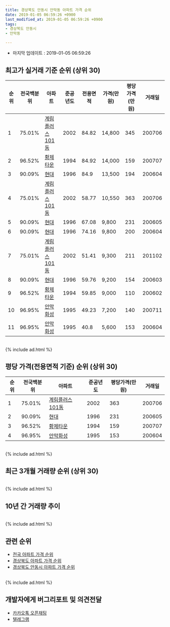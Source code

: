 ```yaml
---
title: 경상북도 안동시 안막동 아파트 가격 순위
date: 2019-01-05 06:59:26 +0900
last_modified_at: 2019-01-05 06:59:26 +0900
tags:
- 경상북도 안동시
- 안막동

---
```


* 마지막 업데이트 : 2019-01-05 06:59:26

## 최고가 실거래 기준 순위 (상위 30)


|순위|전국백분위|아파트|준공년도|전용면적|가격(만원)|평당가격(만원)|거래일|
|---|---|---|---|---|---|---|---|
|1|75.01%|[계림플러스101동](https://search.naver.com/search.naver?query=%EA%B2%BD%EC%83%81%EB%B6%81%EB%8F%84+%EC%95%88%EB%8F%99%EC%8B%9C+%EC%95%88%EB%A7%89%EB%8F%99+%EA%B3%84%EB%A6%BC%ED%94%8C%EB%9F%AC%EC%8A%A4101%EB%8F%99)|2002|84.82|14,800|345|200706|
|2|96.52%|[황제타운](https://search.naver.com/search.naver?query=%EA%B2%BD%EC%83%81%EB%B6%81%EB%8F%84+%EC%95%88%EB%8F%99%EC%8B%9C+%EC%95%88%EB%A7%89%EB%8F%99+%ED%99%A9%EC%A0%9C%ED%83%80%EC%9A%B4)|1994|84.92|14,000|159|200707|
|3|90.09%|[현대](https://search.naver.com/search.naver?query=%EA%B2%BD%EC%83%81%EB%B6%81%EB%8F%84+%EC%95%88%EB%8F%99%EC%8B%9C+%EC%95%88%EB%A7%89%EB%8F%99+%ED%98%84%EB%8C%80)|1996|84.9|13,500|194|200604|
|4|75.01%|[계림플러스101동](https://search.naver.com/search.naver?query=%EA%B2%BD%EC%83%81%EB%B6%81%EB%8F%84+%EC%95%88%EB%8F%99%EC%8B%9C+%EC%95%88%EB%A7%89%EB%8F%99+%EA%B3%84%EB%A6%BC%ED%94%8C%EB%9F%AC%EC%8A%A4101%EB%8F%99)|2002|58.77|10,550|363|200706|
|5|90.09%|[현대](https://search.naver.com/search.naver?query=%EA%B2%BD%EC%83%81%EB%B6%81%EB%8F%84+%EC%95%88%EB%8F%99%EC%8B%9C+%EC%95%88%EB%A7%89%EB%8F%99+%ED%98%84%EB%8C%80)|1996|67.08|9,800|231|200605|
|6|90.09%|[현대](https://search.naver.com/search.naver?query=%EA%B2%BD%EC%83%81%EB%B6%81%EB%8F%84+%EC%95%88%EB%8F%99%EC%8B%9C+%EC%95%88%EB%A7%89%EB%8F%99+%ED%98%84%EB%8C%80)|1996|74.16|9,800|200|200604|
|7|75.01%|[계림플러스101동](https://search.naver.com/search.naver?query=%EA%B2%BD%EC%83%81%EB%B6%81%EB%8F%84+%EC%95%88%EB%8F%99%EC%8B%9C+%EC%95%88%EB%A7%89%EB%8F%99+%EA%B3%84%EB%A6%BC%ED%94%8C%EB%9F%AC%EC%8A%A4101%EB%8F%99)|2002|51.41|9,300|211|201102|
|8|90.09%|[현대](https://search.naver.com/search.naver?query=%EA%B2%BD%EC%83%81%EB%B6%81%EB%8F%84+%EC%95%88%EB%8F%99%EC%8B%9C+%EC%95%88%EB%A7%89%EB%8F%99+%ED%98%84%EB%8C%80)|1996|59.76|9,200|154|200603|
|9|96.52%|[황제타운](https://search.naver.com/search.naver?query=%EA%B2%BD%EC%83%81%EB%B6%81%EB%8F%84+%EC%95%88%EB%8F%99%EC%8B%9C+%EC%95%88%EB%A7%89%EB%8F%99+%ED%99%A9%EC%A0%9C%ED%83%80%EC%9A%B4)|1994|59.85|9,000|110|200602|
|10|96.95%|[안막화성](https://search.naver.com/search.naver?query=%EA%B2%BD%EC%83%81%EB%B6%81%EB%8F%84+%EC%95%88%EB%8F%99%EC%8B%9C+%EC%95%88%EB%A7%89%EB%8F%99+%EC%95%88%EB%A7%89%ED%99%94%EC%84%B1)|1995|49.23|7,200|140|200711|
|11|96.95%|[안막화성](https://search.naver.com/search.naver?query=%EA%B2%BD%EC%83%81%EB%B6%81%EB%8F%84+%EC%95%88%EB%8F%99%EC%8B%9C+%EC%95%88%EB%A7%89%EB%8F%99+%EC%95%88%EB%A7%89%ED%99%94%EC%84%B1)|1995|40.8|5,600|153|200604|


<br>
{% include ad.html %}
<br>

## 평당 가격(전용면적 기준) 순위 (상위 30)


|순위|전국백분위|아파트|준공년도|평당가격(만원)|거래일|
|---|---|---|---|---|---|
|1|75.01%|[계림플러스101동](https://search.naver.com/search.naver?query=%EA%B2%BD%EC%83%81%EB%B6%81%EB%8F%84+%EC%95%88%EB%8F%99%EC%8B%9C+%EC%95%88%EB%A7%89%EB%8F%99+%EA%B3%84%EB%A6%BC%ED%94%8C%EB%9F%AC%EC%8A%A4101%EB%8F%99)|2002|363|200706|
|2|90.09%|[현대](https://search.naver.com/search.naver?query=%EA%B2%BD%EC%83%81%EB%B6%81%EB%8F%84+%EC%95%88%EB%8F%99%EC%8B%9C+%EC%95%88%EB%A7%89%EB%8F%99+%ED%98%84%EB%8C%80)|1996|231|200605|
|3|96.52%|[황제타운](https://search.naver.com/search.naver?query=%EA%B2%BD%EC%83%81%EB%B6%81%EB%8F%84+%EC%95%88%EB%8F%99%EC%8B%9C+%EC%95%88%EB%A7%89%EB%8F%99+%ED%99%A9%EC%A0%9C%ED%83%80%EC%9A%B4)|1994|159|200707|
|4|96.95%|[안막화성](https://search.naver.com/search.naver?query=%EA%B2%BD%EC%83%81%EB%B6%81%EB%8F%84+%EC%95%88%EB%8F%99%EC%8B%9C+%EC%95%88%EB%A7%89%EB%8F%99+%EC%95%88%EB%A7%89%ED%99%94%EC%84%B1)|1995|153|200604|


<br>
{% include ad.html %}
<br>

## 최근 3개월 거래량 순위 (상위 30)


<div style="width:100%;">
    <canvas id="deal_count_ranking" height="250"></canvas>
</div>


<script>
new Chart(document.getElementById("deal_count_ranking"), {
    type: 'horizontalBar',
    data: {
        labels: ['안막화성', '계림플러스101동', '황제타운'],
        datasets: [{
            label: '실거래 수',
            data: [2, 2, 1],
            borderColor: "rgba(255, 0, 128, 1)",
            backgroundColor: "rgba(255, 0, 128, 0.5)",
            fill: false,
        }]
    },
    options: {
        responsive: true,
        title: {
            display: true,
            text: '최근 3개월 거래량 순위'
        },
        tooltips: {
            mode: 'index',
            intersect: false,
            callbacks: {
                title: function(tooltipItems, data) {
                    return "실거래 수:";
                },
                label: function(tooltipItem, data) {
                    return data.labels[tooltipItem.index] + ": " + tooltipItem.xLabel;
                }
            }
        },
        hover: {
            mode: 'nearest',
            intersect: true
        },
        scales: {
            xAxes: [{
                display: true,
                scaleLabel: {
                    display: true,
                    labelString: '실거래 수'
                },
                ticks: {
                    suggestedMin: 0,
                }
            }],
            yAxes: [{
                display: true,
                ticks: {
                    autoSkip: false,
                    callback: function(value, index, values) {
                        if (value.length > 15)
                            return value.substr(0, 13) + "...";
                        else
                            return value;
                    }
                },
                scaleLabel: {
                    display: false,
                }
            }]
        }
    }
});

</script>


<br>
{% include ad.html %}
<br>

## 10년 간 거래량 추이


<div style="width:100%;">
    <canvas id="deal_progress" height="250"></canvas>
</div>

<script>
new Chart(document.getElementById("deal_progress"), {
    type: 'line',
    data: {
        labels: ['200901','200902','200903','200904','200905','200906','200907','200908','200909','200910','200911','200912','201001','201002','201003','201004','201005','201006','201007','201008','201009','201010','201011','201012','201101','201102','201103','201104','201105','201106','201107','201108','201109','201110','201111','201112','201201','201202','201203','201204','201205','201206','201207','201208','201209','201210','201211','201212','201301','201302','201303','201304','201305','201306','201307','201308','201309','201310','201311','201312','201401','201402','201403','201404','201405','201406','201407','201408','201409','201410','201411','201412','201501','201502','201503','201504','201505','201506','201507','201508','201509','201510','201511','201512','201601','201602','201603','201604','201605','201606','201607','201608','201609','201610','201611','201612','201701','201702','201703','201704','201705','201706','201707','201708','201709','201710','201711','201712','201801','201802','201803','201804','201805','201806','201807','201808','201809','201810','201811','201812','201901'],
        datasets: [{
            label: '실거래 수',
            pointRadius: 1,
            data: [2, 4, 7, 4, 3, 4, 3, 3, 4, 2, 6, 5, 11, 10, 2, 6, 7, 3, 4, 6, 4, 5, 5, 4, 1, 5, 9, 4, 4, 5, 3, 10, 4, 10, 8, 7, 2, 2, 9, 9, 6, 5, 10, 5, 9, 8, 8, 4, 6, 5, 12, 1, 2, 3, 1, 4, 3, 5, 5, 8, 5, 3, 6, 5, 5, 3, 2, 5, 2, 4, 1, 8, 4, 1, 9, 5, 14, 6, 2, 5, 4, 7, 2, 4, 6, 5, 9, 6, 4, 5, 3, 1, 4, 2, 3, 4, 4, 2, 3, 3, 5, 7, 6, 4, 5, 6, 2, 6, 3, 1, 1, 3, 5, 2, 2, 3, 3, 2, 4, 1, 0],
            borderColor: "rgba(255, 201, 14, 1)",
            backgroundColor: "rgba(255, 201, 14, 0.5)",
            fill: true,
        }]
    },
    options: {
        responsive: true,
        title: {
            display: true,
            text: '10년간 거래량 추이'
        },
        tooltips: {
            mode: 'index',
            intersect: false,
        },
        hover: {
            mode: 'nearest',
            intersect: true
        },
        scales: {
            xAxes: [{
                display: true,
                scaleLabel: {
                    display: true,
                    labelString: '년/월'
                }
            }],
            yAxes: [{
                display: true,
                ticks: {
                    suggestedMin: 0,
                },
                scaleLabel: {
                    display: true,
                    labelString: '실거래 수'
                }
            }]
        }
    }
});

</script>


<br>
{% include ad.html %}
<br>

## 관련 순위

- [전국 아파트 가격 순위](https://inasie.github.io/apt-ranking/전국)
- [경상북도 아파트 가격 순위](https://inasie.github.io/apt-ranking/경상북도)
- [경상북도 안동시 아파트 가격 순위](https://inasie.github.io/apt-ranking/경상북도-안동시)


<br>
{% include ad.html %}
<br>

## 개발자에게 버그리포트 및 의견전달

- [카카오톡 오픈채팅](https://open.kakao.com/o/gLJUAP4)
- [텔레그램](https://t.me/inasie)

